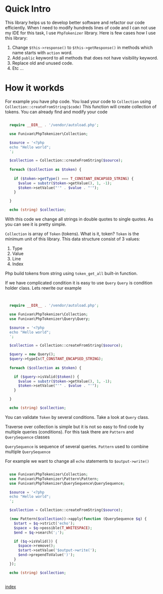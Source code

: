 # Quick Intro 
This library helps us to develop better software and refactor our code efficiently.
When I need to modify hundreds lines of code and I can not use my IDE for this task, I use `PhpTokenizer` library. 
Here is few cases how I use this library:

1. Change `$this->response()` to `$this->getResponse()` in methods which name starts with `action` word.
2. Add `public` keyword to all methods that does not have visibility keyword.
3. Replace old and unused code.
4. Etc ... 


# How it workds
For example you have php code. You load your code to `Collection` using `Collection::createFromString($code)`
This function will create collection of tokens. You can already find and modify your code
```php

  require __DIR__ . '/vendor/autoload.php';

  use Funivan\PhpTokenizer\Collection;

  $source = '<?php 
  echo "Hello world"; 
  ';

  $collection = Collection::createFromString($source);
  
  foreach ($collection as $token) {
  
    if ($token->getType() === T_CONSTANT_ENCAPSED_STRING) {
      $value = substr($token->getValue(), 1, -1);
      $token->setValue("'" . $value . "'");
    }

  }

  echo (string) $collection;

```
With this code we change all strings in double quotes to single quotes. As you can see it is pretty simple. 
  
`Collection` is array of `Token` (tokens). What is it, token?
`Token` is the minimum unit of this library. This data structure consist of 3 values: 

1. Type
2. Value
3. Line
4. Index

Php build tokens from string using `token_get_all` built-in function.


If we have complicated condition it is easy to use `Query`
`Query` is condition holder class. Lets rewrite our example


```php


  require __DIR__ . '/vendor/autoload.php';

  use Funivan\PhpTokenizer\Collection;
  use Funivan\PhpTokenizer\Query\Query;

  $source = '<?php 
  echo "Hello world";
  ';

  $collection = Collection::createFromString($source);

  $query = new Query();
  $query->typeIs(T_CONSTANT_ENCAPSED_STRING);
  
  foreach ($collection as $token) {

    if ($query->isValid($token)) {
      $value = substr($token->getValue(), 1, -1);
      $token->setValue("'" . $value . "'");
    }

  }

  echo (string) $collection;

```
You can validate `Token` by several conditions. Take a look at `Query` class.


Traverse over collection is simple but it is not so easy to find code by multiple queries (conditions). 
For this task there are `Pattern` and `QuerySequence` classes

`QuerySequence` is sequence of several queries.
`Pattern` used to combine multiple `QuerySequence`

For example we want to change all `echo` statements to `$output->write()`
  
```php

  use Funivan\PhpTokenizer\Collection;
  use Funivan\PhpTokenizer\Pattern\Pattern;
  use Funivan\PhpTokenizer\QuerySequence\QuerySequence;

  $source = '<?php 
  echo "Hello world"; 
  ';

  $collection = Collection::createFromString($source);

  (new Pattern($collection))->apply(function (QuerySequence $q) {
    $start = $q->strict('echo');
    $space = $q->possible(T_WHITESPACE);
    $end = $q->search(';');

    if ($q->isValid()) {
      $space->remove();
      $start->setValue('$output->write(');
      $end->prependToValue(')');
    }
  });

  echo (string) $collection;
  
```

[index](index.md)



